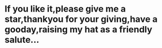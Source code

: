 # If you like it,please give me a star,thankyou for your giving,have a gooday,raising my hat as a friendly salute...
